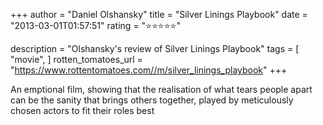 +++
author = "Daniel Olshansky"
title = "Silver Linings Playbook"
date = "2013-03-01T01:57:51"
rating = "⭐⭐⭐⭐⭐"

description = "Olshansky's review of Silver Linings Playbook"
tags = [
    "movie",
]
rotten_tomatoes_url = "https://www.rottentomatoes.com//m/silver_linings_playbook"
+++

An emptional film, showing that the realisation of what tears people apart can be the sanity that brings others together, played by meticulously chosen actors to fit their roles best

